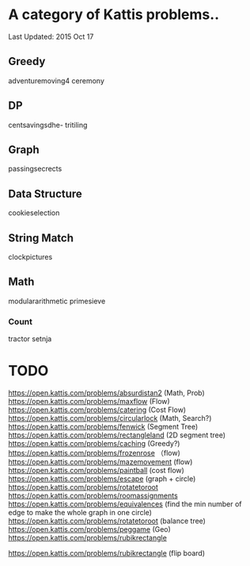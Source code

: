 # A category of Kattis problems..

Last Updated: 2015 Oct 17

## Greedy

adventuremoving4
ceremony

## DP

centsavingsdhe-
tritiling

## Graph

passingsecrects

## Data Structure

cookieselection

## String Match

clockpictures

## Math

modulararithmetic
primesieve

### Count

tractor
setnja


# TODO


https://open.kattis.com/problems/absurdistan2 (Math, Prob)
https://open.kattis.com/problems/maxflow (Flow)
https://open.kattis.com/problems/catering (Cost Flow)
https://open.kattis.com/problems/circularlock (Math, Search?)
https://open.kattis.com/problems/fenwick (Segment Tree)
https://open.kattis.com/problems/rectangleland (2D segment tree)
https://open.kattis.com/problems/caching (Greedy?)
https://open.kattis.com/problems/frozenrose （flow)
https://open.kattis.com/problems/mazemovement (flow)
https://open.kattis.com/problems/paintball (cost flow)
https://open.kattis.com/problems/escape (graph + circle)
https://open.kattis.com/problems/rotatetoroot
https://open.kattis.com/problems/roomassignments
https://open.kattis.com/problems/equivalences (find the min number of edge to make the whole graph in one circle)
https://open.kattis.com/problems/rotatetoroot (balance tree)
https://open.kattis.com/problems/peggame (Geo)
https://open.kattis.com/problems/rubikrectangle

https://open.kattis.com/problems/rubikrectangle (flip board)